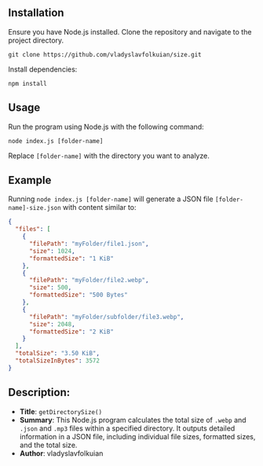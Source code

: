 ## Installation

Ensure you have Node.js installed. Clone the repository and navigate to the project directory.

```git clone https://github.com/vladyslavfolkuian/size.git```

Install dependencies:

```npm install```

## Usage
Run the program using Node.js with the following command:

```node index.js [folder-name]```

Replace ```[folder-name]``` with the directory you want to analyze.

## Example

Running ```node index.js [folder-name]``` will generate a JSON file ```[folder-name]-size.json``` with content similar to:

```json
{
  "files": [
    {
      "filePath": "myFolder/file1.json",
      "size": 1024,
      "formattedSize": "1 KiB"
    },
    {
      "filePath": "myFolder/file2.webp",
      "size": 500,
      "formattedSize": "500 Bytes"
    },
    {
      "filePath": "myFolder/subfolder/file3.webp",
      "size": 2048,
      "formattedSize": "2 KiB"
    }
  ],
  "totalSize": "3.50 KiB",
  "totalSizeInBytes": 3572
}
```
## Description:

- **Title**: `getDirectorySize()`
- **Summary**: This Node.js program calculates the total size of `.webp` and `.json` and `.mp3` files within a specified directory. It outputs detailed information in a JSON file, including individual file sizes, formatted sizes, and the total size.
- **Author**: vladyslavfolkuian
